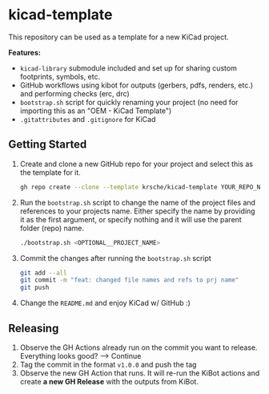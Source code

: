 # kicad-template

This repository can be used as a template for a new KiCad project.

__Features:__  
- `kicad-library` submodule included and set up for sharing custom footprints, symbols, etc.
- GitHub workflows using kibot for outputs (gerbers, pdfs, renders, etc.) and performing checks (erc, drc)
- `bootstrap.sh` script for quickly renaming your project (no need for importing this as an "OEM - KiCad Template")
- `.gitattributes` and `.gitignore` for KiCad


## Getting Started
1. Create and clone a new GitHub repo for your project and select this as the template for it.
     ```bash
     gh repo create --clone --template krsche/kicad-template YOUR_REPO_NAME
     ```
2. Run the `bootstrap.sh` script to change the name of the project files and references to your projects name. 
     Either specify the name by providing it as the first argument, or specify nothing and it will use the parent folder (repo) name.
     ```bash
     ./bootstrap.sh <OPTIONAL__PROJECT_NAME>
     ```
3. Commit the changes after running the `bootstrap.sh` script
     ```bash
     git add --all
     git commit -m "feat: changed file names and refs to prj name"
     git push
     ```
4. Change the `README.md` and enjoy KiCad w/ GitHub :)

## Releasing
1. Observe the GH Actions already run on the commit you want to release.
     Everything looks good? --> Continue
2. Tag the commit in the format `v1.0.0` and push the tag
3. Observe the new GH Action that runs. 
     It will re-run the KiBot actions and create __a new GH Release__ with the outputs from KiBot.